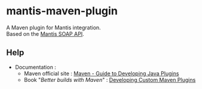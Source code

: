 mantis-maven-plugin
===================

A Maven plugin for Mantis integration.  
Based on the [Mantis SOAP API](http://www.mantisbt.org/wiki/doku.php/mantisbt:faq#does_mantisbt_provide_a_webservice_interface).


Help
----

* Documentation :
    * Maven official site : [Maven - Guide to Developing Java Plugins](http://maven.apache.org/guides/plugin/guide-java-plugin-development.html)
    * Book "_Better builds with Maven_" : [Developing Custom Maven Plugins](http://www.maestrodev.com/better-builds-with-maven/developing-custom-maven-plugins/)

